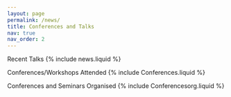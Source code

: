 ```yaml
---
layout: page
permalink: /news/
title: Conferences and Talks
nav: true
nav_order: 2
---
```


Recent Talks
{% include news.liquid %}


Conferences/Workshops Attended
{% include Conferences.liquid %}

Conferences and Seminars Organised
{% include Conferencesorg.liquid %}


